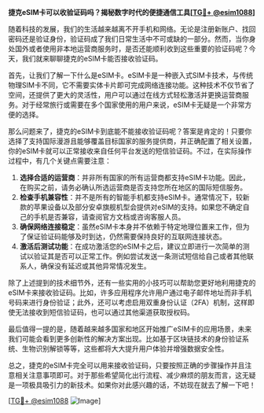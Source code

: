 **捷克eSIM卡可以收验证码吗？揭秘数字时代的便捷通信工具[[TG💪+ @esim1088](https://t.me/s/esim1088)]**

随着科技的发展，我们的生活越来越离不开手机和网络。无论是注册新账户、找回密码还是验证身份，验证码成了我们日常生活中不可或缺的一部分。然而，当你身处国外或者使用非本地运营商服务时，是否还能顺利收到这些重要的验证码呢？今天，我们就来聊聊捷克的eSIM卡能否接收验证码。

首先，让我们了解一下什么是eSIM卡。eSIM卡是一种嵌入式SIM卡技术，与传统物理SIM卡不同，它不需要实体卡片即可完成网络连接功能。这种技术不仅节省了空间，还提供了更大的灵活性，用户可以通过在线方式轻松激活并更换运营商服务。对于经常旅行或需要在多个国家使用的用户来说，eSIM卡无疑是一个非常方便的选择。

那么问题来了，捷克的eSIM卡到底能不能接收验证码呢？答案是肯定的！只要你选择了支持国际漫游且能够覆盖目标国家的服务提供商，并正确配置了相关设置，你的eSIM卡就可以正常接收来自任何平台发送的短信验证码。不过，在实际操作过程中，有几个关键点需要注意：

1. **选择合适的运营商**：并非所有国家的所有运营商都支持eSIM卡功能。因此，在购买之前，请务必确认所选运营商是否支持您所在地区的国际短信服务。
2. **检查手机兼容性**：并不是所有的智能手机都支持eSIM卡。通常情况下，较新款的苹果设备以及部分安卓旗舰机型会提供对eSIM的支持。如果您不确定自己的手机是否兼容，请查阅官方文档或咨询客服人员。
3. **确保网络连接稳定**：虽然eSIM卡本身并不依赖于特定地理位置来工作，但为了保证验证码能够及时到达，仍然需要保持良好的互联网连接状态。
4. **激活后测试功能**：在成功激活您的eSIM卡之后，建议立即进行一次简单的测试以验证其是否可以正常工作。例如尝试发送一条测试短信给自己或者其他联系人，确保没有延迟或其他异常情况发生。

除了上述提到的技术细节外，还有一些实用的小技巧可以帮助您更好地利用捷克的eSIM卡来接收验证码。比如，许多应用程序允许用户通过电子邮件地址而非手机号码来进行身份验证；此外，还可以考虑启用双重身份认证（2FA）机制，这样即使无法接收到短信验证码，也可以通过其他渠道获取授权码。

最后值得一提的是，随着越来越多国家和地区开始推广eSIM卡的应用场景，未来我们可能会看到更多创新性的解决方案出现。比如基于区块链技术的身份验证系统、生物识别解锁等等，这些都将大大提升用户体验并增强数据安全性。

总之，捷克的eSIM卡完全可以用来接收验证码，只要按照正确的步骤操作并且注意相关注意事项即可。对于那些希望简化出行流程、减少麻烦的朋友而言，这无疑是一项极具吸引力的新技术。如果你对此感兴趣的话，不妨现在就去了解一下吧！

[[TG💪+ @esim1088](https://t.me/s/esim1088) ![Image](https://i.postimg.cc/4NQfJmqS/Snipaste-2025-05-13-00-14-12.png)]